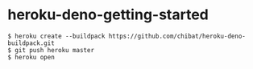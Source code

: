 
# heroku-deno-getting-started

```
$ heroku create --buildpack https://github.com/chibat/heroku-deno-buildpack.git
$ git push heroku master
$ heroku open
```






